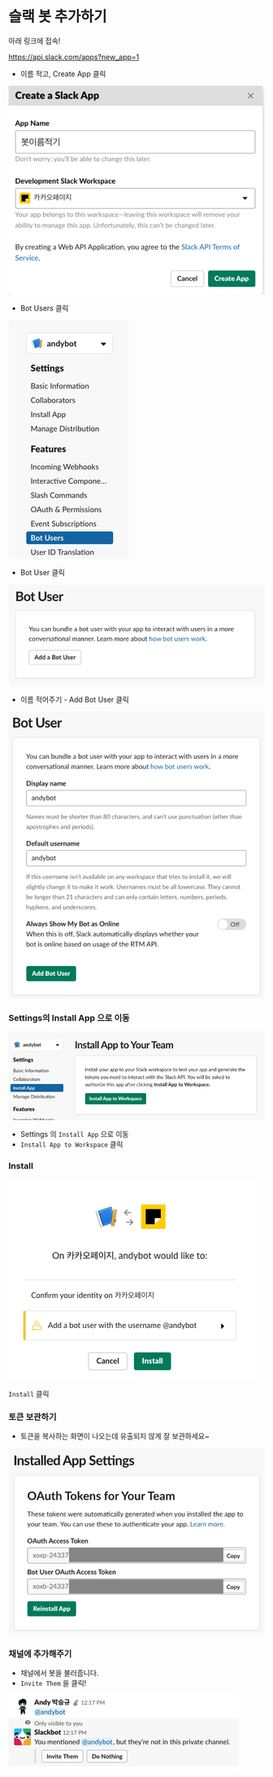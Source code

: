 # 슬랙 봇 추가하기

아래 링크에 접속!

https://api.slack.com/apps?new_app=1

- 이름 적고, Create App 클릭

![img1](./img/1.png)

- Bot Users 클릭

![img2](./img/2.png)

- Bot User 클릭

![img3](./img/3.png)

- 이름 적어주기 - Add Bot User 클릭

![img4](./img/4.png)

### Settings의 Install App 으로 이동

![img5](./img/5.png)

- Settings 의 `Install App` 으로 이동
- `Install App to Workspace` 클릭

### Install

![img6](./img/6.png)

`Install` 클릭

### 토큰 보관하기

- 토큰을 복사하는 화면이 나오는데 유출되지 않게 잘 보관하세요~

![img7](./img/7.png)

### 채널에 추가해주기

- 채널에서 봇을 불러줍니다.
- `Invite Them` 을 클릭!

![img8](./img/8.png)
